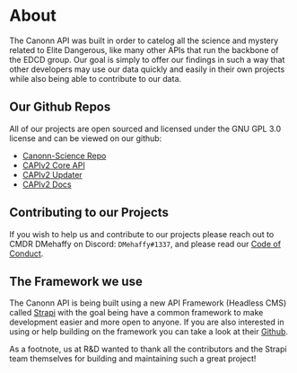 # About

The Canonn API was built in order to catelog all the science and mystery related to Elite Dangerous, like many other APIs that run the backbone of the EDCD group. Our goal is simply to offer our findings in such a way that other developers may use our data quickly and easily in their own projects while also being able to contribute to our data.

## Our Github Repos

All of our projects are open sourced and licensed under the GNU GPL 3.0 license and can be viewed on our github:

* [Canonn-Science Repo](https://github.com/canonn-science)
* [CAPIv2 Core API](https://github.com/canonn-science/CAPIv2-Strapi)
* [CAPIv2 Updater](https://github.com/canonn-science/CAPIv2-Updater)
* [CAPIv2 Docs](https://github.com/canonn-science/CAPIv2-Docs)

## Contributing to our Projects

If you wish to help us and contribute to our projects please reach out to CMDR DMehaffy on Discord: `DMehaffy#1337`, and please read our [Code of Conduct](https://github.com/canonn-science/CAPIv2-Strapi/blob/development/CODE_OF_CONDUCT.md).

## The Framework we use

The Canonn API is being built using a new API Framework (Headless CMS) called [Strapi](https://strapi.io) with the goal being have a common framework to make development easier and more open to anyone. If you are also interested in using or help building on the framework you can take a look at their [Github](https://github.com/strapi/strapi).

As a footnote, us at R&D wanted to thank all the contributors and the Strapi team themselves for building and maintaining such a great project!
